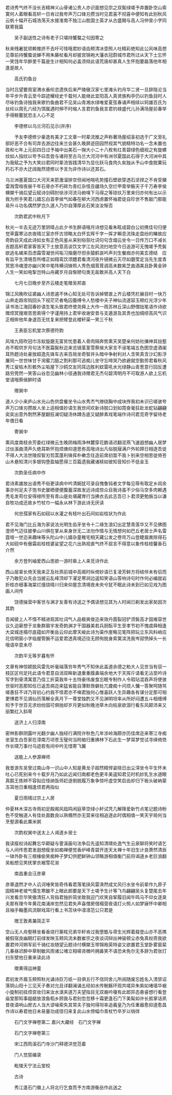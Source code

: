 <!-- { "loadSidebar": true } -->
君诗秀气终不没长吉精神义山骨诸公贵人亦识面想见宗之双鬓绿嗟予弃置卧空山索寞何人着眼看高轩一日肯过我夸声万口锋刃攒当时见君喜不彻喜中便知有此别秋风云帆十幅开石城浩荡天水接淮南不独江山胜国士英才从古盛期与高人冯仲宣小字同联寄我篇

　　吴子副送性之诗有老子只堪持蟹螯之句因寄之

秋来残暑犹顽赖推挤不去吁可怪哦君妙语齿颊清冰壶照人吐精彩绝知此公风味高想见尊前持蟹螯说蝉不用朱藤杖看月却披宫锦袍大藩衣冠蔚城市君所过从天下士忘怀一笑饯年华醉里千篇是生计相知何必盖须倾此语荒唐却甚真人生怀抱要磊落他年相逢是故人

　　高氏钓鱼台

当时吕望要周室渭水垂纶恣遗佚后来严陵傲汉家七里滩头钓月华二贤一旦辞隐沦当年平步升青云至今踪迹耀经史千载何人能继此宜阳高人真贤族构亭仍以钓鱼目时人尽咏钓鱼诗独我来歌钓鱼曲君不见吴山青湘水绿唯爱夏弦春诵声相续以轲雄百氏为丝纶以周孔六经为饵属遇时伸不时缩人言君钓鱼我言君钓禄盛代儿孙满场屋前春举手得鲸鳌犹恐主人心不足

　　李德修以乌兰河石见示(并序)

　　予友李德修少豪逸有美才工文章一时辈流推之声称著场屋绍圣初选于广文至礼部好恶不合有司弃去游边往来兰会甚久晚屏迹田园然视其气貌精特功名一念未置也政和七年上元前四日过予袖中出美石一掬大小二十八枚有红青碧绿色细视之有旋螺纹如人指纹以夸予曰吾尝与诸将至古乌兰大河河中有洲邻夏国此石得于大河洲中其为我赋之予为大笑曰君同时辈流皆践清华为显仕跃马食肉久矣独从予山中食脱粟玩朽石不亦大迂阔哉然德修以予言为非作诗以还其石。

乌兰洲塞夏国口大河天来箭激溜排空但闻地喘吼势撞石壁欲穿透石坚捍之不肯受攧雷溅雪喧夜昼千年石骨亦不朽碎为青红杂怪丑疆场久空烂甲胄举觞天子千万寿李侯横槊千骑后望云赋诗剑碍肘徐涉河流马俯嗅下马得之等琼玖万里来归亦何有出以示我为拊手笑君儿嬉忘白首李侯气如春在柳大河西虏置怀袖君徒自珍世不售敲门那能易升斗功名偶然梦岂久道人乃尔自薄厚此石笑汝汝惭否

　　次韵君武中秋月下

秋光一半去无迹万里阴晴占此夕书生醉语哦月诗想见看朱眩成碧白公初携佳句归便觉草露寒沾衣夜晴兰室亦怀古领略太白怀玄晖千字一挥才瞬息流珠走盘纷的皪故应奇韵自天成此诗如女有正色风鉴从来别俗氛吐词句句含烟云坐令一日传万口不减长吉题高轩君家客皆天下士放意高谈饮文字江左风流扫地空今日追游可无愧嗟予秃鬓欲逃名朅来百虑霜雪凝世间垢习揩磨尽但余猿鹤哀吟声刘生餐痂亦何美玄德结　应有旨平生清境吾所嗜正如翔鸾饮须醴君看清河夜升镜微云灭尽如磨莹定当先生度青冥思冷魂澄亦幽兴笑中笔阵横词锋照人秀色烟茸茸调高未数紫芝曲酒美且卧黄金钟人生一笑如电掣岂特山舟藏岁月自惭陋句类无盐敢并高人天下白

　　七月七日晚步至齐云楼走笔赠吴邦直

锦江风晚吹征裘幽人诗思遏不休心知无处可告诉掉臂直上齐云楼凭栏展目时一快万山奔走趋帘钩回头下视茫茫者龟囚蚕缚令人愁楼中夫子神仙流道容玉颊红光浮少年读书浩江海回春妙语生笔头致君终使尧舜上大作一雨苏林丘深山野僧拙笔语作诗欲赠烦冥搜艰苦思索得个字谨用持上君牢收谢安昔与支遁游及其贵也加绸缪高风气识正相侔他年身退百无忧复来把臂登此楼轩渠一笑三千秋

　　王表臣忘机堂次蔡德符韵

风埃九陌吹冠巾冻蚁旋磨无富贫忧患着人骨肉隔奔势熏天吴楚亲何妨社擽神其拙壑舟不暇供岁月句法不医霜鬓秋迩来览镜茎茎雪蔡侯大家言不诬笔端五色图空虚酒阑耳热题诗处豪放超逸先锋车古来百局坐奇智并头暗中争射利对人含笑真含沙幻影浮屠同一世世味甘于涴蜜刀舐之割利那可逃痴儿坐守忘啼哭乃欲避就空勤劳君看秋风秀江叟枯木形骸外尘垢屋下沙鸥交友同耳边胜利蚊雷吼水光绿静山青葱意行回反遭路穷莞然一笑答山谷忽见幽林小径通我诗赠君无杰句碧湾明月不可取游人欲上忘机堂请哦蔡侯醉时语

　　赠巽中

道人少小来庐山水光山色供盘餐坐令山水秀杰气缭绕胸中成块抟我初未识已嗟骇夸声万口锋刃攒故人坐上适相值妙语生我世间欢新诗脱口划如霓奋毫狂赴龙蛇钻翩翩奕奕出意外剽然茅屋翻狂澜切疑汤休蹲舌底又疑醉素戏笔端作诗问君觅奇字留待老年偎日看

　　寄巽中

熏风度南枝余芳委红绿微云生晚阴梅雨净林麓穿花鹏语迟翻泥燕飞速遐想幽人居梦过倓溪曲清声久绝耳斯怀抱烦燠仰道思弥高哦诗出凡俗脱屦满户外轮蹄日相逐吾徒不得人大法世陵叔智刃剪蒿蓬利锋挥朴樕念往造前席初筮不我卜别来空相思徙倚苍山木悬知清兴多银钩堕盈轴愿得三百篇遗我藏诸椟如彼知音知价不低金玉

　　次韵圣任病中作

君诗素雄放出语秀不俗更读病中吟清婉犹可录自愧鲁钝者文字每见辱有取定乡闾余事亦何足夫子饱书史屡晒便便腹蓄深故发远诗成惊众目我诗虽不少俗马空多肉赖遇秃毛发苟仕安得禄所至有青山是处堪藏育行当拂衣去此志吾已卜君须更勉旃当以谦自牧功成还故乡竹杖巾一幅永从林下游此诗无厌读

　　何忠孺家有石如砚以水灌之有枝叶出石间如岩桂状为作此

君不见海门比丘海为家说法光明生齿牙坐令十二缘生浪幻出定慧青莲华又不见佛图澄师气迈往披拳山川俱在掌从来身世无二法勿作情与无情想何如巴丘老居士声名雷霆喧一世迩来趣味等头陀山中儿嬉杂童稚宅相天藏公发之卷帘万山登睫眉粪除得石大如砚中有傲霜岩桂枝婆娑望之花六出熟视直气终不屈言不得意以象传桂枝馨香石介然

　　余方登列岫爱西山思欲一游时皋上人来觅诗作此

西山层翠长倚天我来正及社燕前城中高阁时纵倚妙语已复凌芳鲜方将结伴未有侣而子乃敢犯众先会当披云乱峰顶却下濯足寒涧边遥知笑语山答响诗句时作何必编就岩折桂亦细事海棠烂熳烧晴川归来仰屋念清境夜未央兮犹不眠此诗未到已如见戏为图画人间传

　　饶德操营中客世与渊才友善有诗送之予偶读想见其为人时闻已剃发出家矣因次其韵

吾闻彼上人不惰不精进观其吐词气人品极爽俊迩来效丹霞裂冠铲须鬓高才固难容世议久迫窘想于龙象群眉宇发奇韵渊才干国器美若兵厨酝平生至孝节初不愧虞舜相逢大梁城连榻尽底蕴如开衡岳云仰此摩天峻此诗为渠作崖略见笔阵把玩立东风料峭应花信明窗小字临握管腕不运爱君透真境迈往无顾徇脱身索寞滨洗我岑寂愤掉头一长哦语卒意未尽

　　次韵平无等岁暮有怀

文章有神惊颖脱风雷先听毫端落穷年秀气不知休此盖道余德之粕大人见世当有驭一枝区区何足托此语令君意自消双眸新退重重膜鼻端余地大于天挥斤请看无沾垩吟诗写字到骨清寓意乃佳工折莫我年十五恃豪伟废食忘眠专制作人令瑕玷混吞声将使骇世驱时恶那知任已返吾病迩来猛省能自薄默唇僻处兀聋痴十问烦人慵一答聚呵随骂嗟愚狂不详乃背初心约我不怪君亦不嗔君独何心惟喜跃人生异趣各有谋分定那可相更博君不见谪仙历落解全真月下一尊堂独酌又不见渊明坦率从所好闷遭五斗相缠缚矧予于世百无求纷纷固可俱抛却岁月更如秋晚池草木向枯泉欲涸行看东风颠沛来又丽繁红入斜萼

　　送济上人归漳南

密林影群阴露叶光翻夕幽人独经行满院许秋色几年涉岭海颇亦历佳席迩来寄江寺痴坐室生白吾家在漳南万顷苍玉璧何当附舶归重拂林下石此生一梦耳梦觉试寻绎倚筇作长啸万事付乌迹若有间中吟无惜寄飞翼

　　送能上人参源禅师

我昔游东吴曾过南山寺一识山中人知是黄龙子超然精悍姿晓日出尘滓坐令平生怀未吐心已死别来今十载岁月乃如此近闻归南都老色更丰美遥知君见时机妙乳生水道眼真鹅王拣辨不容拟应怪纳饭师赶逐倒脱履万象争惊吁虚空笑启齿却归下板头破衲蒙冻耳他日重相逢烦君再指似

　　夏日雨晴过宗上人房

仲夏林木深古寺雨初足殿阁风瓯鸣闲庭草空绿小轩试凭几解箨爱新竹点笔记题诗粉色不受触道人有佳处面数良以熟翛然亦无营来往相追逐此时偶相值一笑天宇局何当烹壑源看此粟米粥

　　次韵权巽中送太上人谒道乡居士

我读瘦权诗起舞忘华颠疑与霅溪画句法争后先遥知清啸处逸气生云泉聊将笑时语乞与人间传思君发遐想瘦坐如痴禅便觉香炉峰青碧开连天太禅十年旧生计良萧然清辰一钵外卧有三根椽偷笑痴种子梦幻供肥鲜钟山领略游相值衡门前将谒道乡老巨浪翻吴船想见笑抚掌衣裾雪花湔

　　南昌重会汪彦章

彦章退然才中人讥诃唾笑皆奇伟看君落笔挟风雷涣然成文风行水坐令前辈作九原子固精神老坡气儒生寒酸不上眼此郎要是天下士嗟予生计等飞鸟翩翩吴头复楚尾去年兴发看京华笑傲清狂人背指君独折简坐致我迎门欢笑自挈履旧闻牛鸣马不仰女逐臭夫那有理今年黄花南浦岸忽然见君失声喜僧房借榻营夜语灯火照人如梦寐怀中卿相且袖手翰墨风流聊戏耳行看上书苫块中凛凛范公只君是

　　赠王敦素兼简正平

空山无人舟壑移坐看香烧行篆畦兄弟华轩肯过我堕甑与帚生光辉着屐登山亦不恶携被假宿良幽期灯前绿发映玉颊风流未数崔宗之夜谈词辩出神骏顿尘赤兔真权奇我欲置君帅河朔军前千骑红妆随望云题诗付横槊玉带锦袍英特姿又欲置君玉堂卧雾窗棐几春昼迟醉中草制敏风雨诸公堵立相嗟咨微吟拥鼻笑不语恐未免尔无多辞为君张灯扫东壁他日重来读此诗

　　赠黄得运神童

君初发齐眉玉颊照秋光诵诗巨万纸一目俱五行不信同舍儿所阅随废忘姓名入清禁诏落铜山阳十三见天子奏对允且详翻澜诵五经如水传觥觞环观共嗟异朱紫如堵墙华裾小旋制初挂烦宫妆归来汝水濆夹道万夫望指目无双裔吟嗄有此郎异态悬睿想行看登庙堂那知事龃龉放浪鱼稻乡顾我与君别忽忽移十霜更逢石门下美髯如许长抵掌话夙昔夜语响山房古人当大谬噪索失其常夫子独何得坦率追羲皇乃为任重器愈抑道愈昌作诗以寿君他日未易量功成径归来复此山水傍幅巾青杖竹卒岁以徜徉

　　石门文字禅卷第二
嘉兴大藏经　石门文字禅


　　石门文字禅卷第三

　　宋江西筠溪石门寺沙门释德洪觉范着

　　门人觉慈编录

　　毗陵天宁法云堂校

　　古诗

　　秀江逢石门徽上人将北行乞食而予方南游衡岳作此送之

